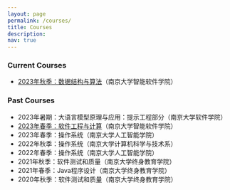 ```yaml
---
layout: page
permalink: /courses/
title: Courses
description: 
nav: true
---
```


### Current Courses
- [2023年秋季：数据结构与算法](/courses/2023Fall-DS)（南京大学智能软件学院）

### Past Courses
- 2023年暑期：大语言模型原理与应用：提示工程部分（南京大学软件学院）
- [2023年春季：软件工程与计算](/courses/2023Spring-SE1)（南京大学智能软件学院）
- 2023年春季：操作系统（南京大学人工智能学院）
- 2022年秋季：操作系统（南京大学计算机科学与技术系）
- 2022年春季：操作系统（南京大学人工智能学院）
- 2021年秋季：软件测试和质量（南京大学终身教育学院）
- 2021年春季：Java程序设计（南京大学终身教育学院）
- 2020年秋季：软件测试和质量（南京大学终身教育学院）
